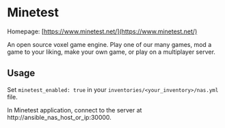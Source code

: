 # Minetest

Homepage: [https://www.minetest.net/](https://www.minetest.net/)

An open source voxel game engine. Play one of our many games, mod a game to your liking, make your own game, or play on a multiplayer server.

## Usage

Set `minetest_enabled: true` in your `inventories/<your_inventory>/nas.yml` file.

In Minetest application, connect to the server at http://ansible_nas_host_or_ip:30000.
